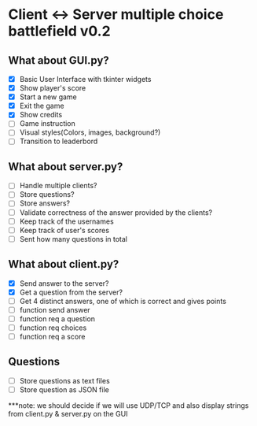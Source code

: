 # Client <-> Server multiple choice battlefield v0.2

## What about GUI.py?
- [x] Basic User Interface with tkinter widgets
- [x] Show player's score
- [x] Start a new game
- [x] Exit the game
- [x] Show credits
- [ ] Game instruction 
- [ ] Visual styles(Colors, images, background?)
- [ ] Transition to leaderbord

## What about server.py?
- [ ] Handle multiple clients?
- [ ] Store questions?
- [ ] Store answers?
- [ ] Validate correctness of the answer provided by the clients?
- [ ] Keep track of the usernames
- [ ] Keep track of user's scores
- [ ] Sent how many questions in total

## What about client.py?
- [x] Send answer to the server?
- [x] Get a question from the server?
- [ ] Get 4 distinct answers, one of which is correct and gives points
- [ ] function send answer
- [ ] function req a question
- [ ] function req choices
- [ ] function req a score

## Questions
- [ ] Store questions as text files
- [ ] Store question as JSON file

***note: we should decide if we will use UDP/TCP and also display strings from client.py & server.py on the GUI


